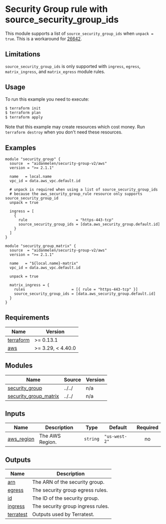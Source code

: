 # Security Group rule with source_security_group_ids

This module supports a list of `source_security_group_ids` when `unpack = true`. This is a workaround for [26642](https://github.com/hashicorp/terraform-provider-aws/issues/26642).

## Limitations

`source_security_group_ids` is only supported with `ingress`, `egress`, `matrix_ingress`, and `matrix_egress` module rules.

## Usage

To run this example you need to execute:

```bash
$ terraform init
$ terraform plan
$ terraform apply
```

Note that this example may create resources which cost money. Run `terraform destroy` when you don't need these resources.

<!-- BEGINNING OF PRE-COMMIT-TERRAFORM DOCS HOOK -->

## Examples

```hcl
module "security_group" {
  source  = "aidanmelen/security-group-v2/aws"
  version = ">= 2.1.1"

  name   = local.name
  vpc_id = data.aws_vpc.default.id

  # unpack is required when using a list of source_security_group_ids
  # because the aws_security_group_rule resource only supports source_security_group_id
  unpack = true

  ingress = [
    {
      rule                      = "https-443-tcp"
      source_security_group_ids = [data.aws_security_group.default.id]
    }
  ]
}

module "security_group_matrix" {
  source  = "aidanmelen/security-group-v2/aws"
  version = ">= 2.1.1"

  name   = "${local.name}-matrix"
  vpc_id = data.aws_vpc.default.id

  unpack = true

  matrix_ingress = {
    rules                     = [{ rule = "https-443-tcp" }]
    source_security_group_ids = [data.aws_security_group.default.id]
  }
}
```

## Requirements

| Name | Version |
|------|---------|
| <a name="requirement_terraform"></a> [terraform](#requirement\_terraform) | >= 0.13.1 |
| <a name="requirement_aws"></a> [aws](#requirement\_aws) | >= 3.29, < 4.40.0 |
## Modules

| Name | Source | Version |
|------|--------|---------|
| <a name="module_security_group"></a> [security\_group](#module\_security\_group) | ../../ | n/a |
| <a name="module_security_group_matrix"></a> [security\_group\_matrix](#module\_security\_group\_matrix) | ../../ | n/a |
## Inputs

| Name | Description | Type | Default | Required |
|------|-------------|------|---------|:--------:|
| <a name="input_aws_region"></a> [aws\_region](#input\_aws\_region) | The AWS Region. | `string` | `"us-west-2"` | no |
## Outputs

| Name | Description |
|------|-------------|
| <a name="output_arn"></a> [arn](#output\_arn) | The ARN of the security group. |
| <a name="output_egress"></a> [egress](#output\_egress) | The security group egress rules. |
| <a name="output_id"></a> [id](#output\_id) | The ID of the security group. |
| <a name="output_ingress"></a> [ingress](#output\_ingress) | The security group ingress rules. |
| <a name="output_terratest"></a> [terratest](#output\_terratest) | Outputs used by Terratest. |
<!-- END OF PRE-COMMIT-TERRAFORM DOCS HOOK -->
